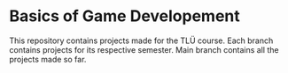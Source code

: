 # Basics of Game Developement
 
This repository contains projects made for the TLÜ course. Each branch contains projects for its respective semester.
Main branch contains all the projects made so far.
